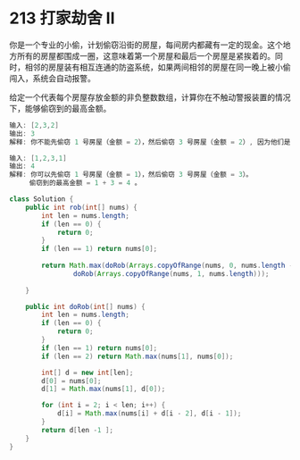 # 213 打家劫舍 II

你是一个专业的小偷，计划偷窃沿街的房屋，每间房内都藏有一定的现金。这个地方所有的房屋都围成一圈，这意味着第一个房屋和最后一个房屋是紧挨着的。同时，相邻的房屋装有相互连通的防盗系统，如果两间相邻的房屋在同一晚上被小偷闯入，系统会自动报警。

给定一个代表每个房屋存放金额的非负整数数组，计算你在不触动警报装置的情况下，能够偷窃到的最高金额。

```java
输入: [2,3,2]
输出: 3
解释: 你不能先偷窃 1 号房屋（金额 = 2），然后偷窃 3 号房屋（金额 = 2）, 因为他们是相邻的。

输入: [1,2,3,1]
输出: 4
解释: 你可以先偷窃 1 号房屋（金额 = 1），然后偷窃 3 号房屋（金额 = 3）。
     偷窃到的最高金额 = 1 + 3 = 4 。
```

```java
class Solution {
    public int rob(int[] nums) {
        int len = nums.length;
        if (len == 0) {
            return 0;
        } 
        if (len == 1) return nums[0];
    
        return Math.max(doRob(Arrays.copyOfRange(nums, 0, nums.length - 1)), 
                doRob(Arrays.copyOfRange(nums, 1, nums.length)));
   
    }

    public int doRob(int[] nums) {
        int len = nums.length;
        if (len == 0) {
            return 0;
        } 
        if (len == 1) return nums[0];
        if (len == 2) return Math.max(nums[1], nums[0]);

        int[] d = new int[len];
        d[0] = nums[0];
        d[1] = Math.max(nums[1], d[0]);

        for (int i = 2; i < len; i++) {
            d[i] = Math.max(nums[i] + d[i - 2], d[i - 1]);
        }
        return d[len -1 ];
    }
}
```

